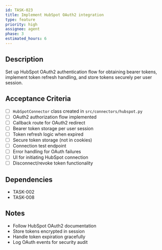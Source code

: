 ```yaml
---
id: TASK-023
title: Implement HubSpot OAuth2 integration
type: feature
priority: high
assignee: agent
phase: 3
estimated_hours: 6
---
```


## Description
Set up HubSpot OAuth2 authentication flow for obtaining bearer tokens, implement token refresh handling, and store tokens securely per user session.

## Acceptance Criteria
- [ ] `HubSpotConnector` class created in `src/connectors/hubspot.py`
- [ ] OAuth2 authorization flow implemented
- [ ] Callback route for OAuth2 redirect
- [ ] Bearer token storage per user session
- [ ] Token refresh logic when expired
- [ ] Secure token storage (not in cookies)
- [ ] Connection test endpoint
- [ ] Error handling for OAuth failures
- [ ] UI for initiating HubSpot connection
- [ ] Disconnect/revoke token functionality

## Dependencies
- TASK-002
- TASK-008

## Notes
- Follow HubSpot OAuth2 documentation
- Store tokens encrypted in session
- Handle token expiration gracefully
- Log OAuth events for security audit
